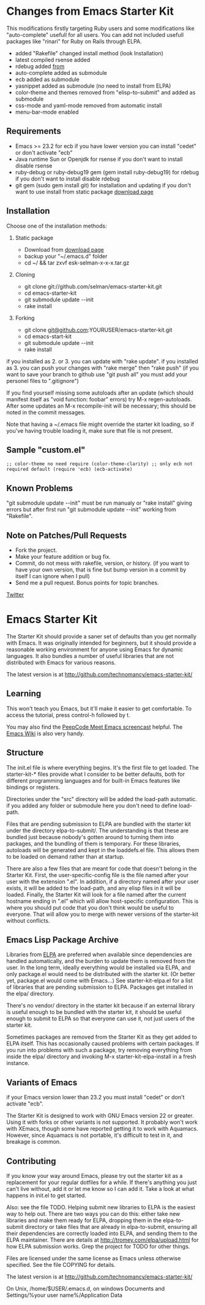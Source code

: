 # Changes from Emacs Starter Kit #

This modifications firstly targeting Ruby users and some modifications like
"auto-complete" usefull for all users. You can add not included
usefull packages like "rinari" for Ruby on Rails through ELPA.

* added "Rakefile" changed install method (look Installation)
* latest compiled rsense added
* rdebug added [from](http://github.com/mark-moseley/ruby-debug/tree/master/emacs/)
* auto-complete added as submodule
* ecb added as submodule
* yasnippet added as submodule (no need to install from ELPA)
* color-theme and themes removed from "elisp-to-submit" and added as submodule
* css-mode and yaml-mode removed from automatic install
* menu-bar-mode enabled

## Requirements ##

* Emacs >= 23.2
  for ecb if you have lower version you can install "cedet" or don't activate
  "ecb"
* Java runtime Sun or Openjdk
  for rsense if you don't want to install disable rsense
* ruby-debug or ruby-debug19 gem (gem install ruby-debug19)
  for rdebug if you don't want to install disable rdebug
* git gem (sudo gem install git)
  for installation and updating if you don't want to use install from static
  package [download page](http://github.com/selman/emacs-starter-kit/downloads)

## Installation ##

Choose one of the installation methods:

1. Static package
   * Download from [download page](http://github.com/selman/emacs-starter-kit/downloads)
   * backup your "~/.emacs.d" folder
   * cd ~/ && tar zxvf esk-selman-x-x-x.tar.gz

2. Cloning
   * git clone git://github.com/selman/emacs-starter-kit.git
   * cd emacs-starter-kit
   * git submodule update --init
   * rake install

3. Forking
   * git clone git@github.com:YOURUSER/emacs-starter-kit.git
   * cd emacs-start-kit
   * git submodule update --init
   * rake install

if you installed as 2. or 3. you can update with "rake update". if you
installed as 3. you can push your changes with "rake merge" then "rake
push" (if you want to save your branch to github use "git push all"
you must add your personel files to ".gitignore")

If you find yourself missing some autoloads after an update (which
should manifest itself as "void function: foobar" errors) try M-x
regen-autoloads. After some updates an M-x recompile-init will be
necessary; this should be noted in the commit messages.

Note that having a ~/.emacs file might override the starter kit
loading, so if you've having trouble loading it, make sure that file
is not present.

## Sample "custom.el" ##

`
;; color-theme no need require
(color-theme-clarity)
;; only ecb not required default
(require 'ecb)
(ecb-activate)
`

## Known Problems ##

"git submodule update --init" must be run manualy or "rake install"
giving errors but after first run "git submodule update --init"
working from "Rakefile".

## Note on Patches/Pull Requests ##

* Fork the project.
* Make your feature addition or bug fix.
* Commit, do not mess with rakefile, version, or history.
  (if you want to have your own version, that is fine but bump version in a commit by itself I can ignore when I pull)
* Send me a pull request. Bonus points for topic branches.

[Twitter](http://twitter.com/selmanulug)

# Emacs Starter Kit #

The Starter Kit should provide a saner set of defaults than you get
normally with Emacs. It was originally intended for beginners, but it
should provide a reasonable working environment for anyone using Emacs
for dynamic languages. It also bundles a number of useful libraries
that are not distributed with Emacs for various reasons.

The latest version is at http://github.com/technomancy/emacs-starter-kit/

## Learning ##

This won't teach you Emacs, but it'll make it easier to get
comfortable. To access the tutorial, press control-h followed by t.

You may also find the [PeepCode Meet Emacs
screencast](http://peepcode.com/products/meet-emacs) helpful. The
[Emacs Wiki](http://emacswiki.org) is also very handy.

## Structure ##

The init.el file is where everything begins. It's the first file to
get loaded. The starter-kit-* files provide what I consider to be
better defaults, both for different programming languages and for
built-in Emacs features like bindings or registers.

Directories under the "src" directory will be added the load-path
automatic. if you added any folder or submodule here you don't need
to define load-path.

Files that are pending submission to ELPA are bundled with the starter
kit under the directory elpa-to-submit/. The understanding is that
these are bundled just because nobody's gotten around to turning them
into packages, and the bundling of them is temporary. For these
libraries, autoloads will be generated and kept in the loaddefs.el
file. This allows them to be loaded on demand rather than at startup.

There are also a few files that are meant for code that doesn't belong
in the Starter Kit. First, the user-specific-config file is the file
named after your user with the extension ".el". In addition, if a
directory named after your user exists, it will be added to the
load-path, and any elisp files in it will be loaded. Finally, the
Starter Kit will look for a file named after the current hostname
ending in ".el" which will allow host-specific configuration. This is
where you should put code that you don't think would be useful to
everyone. That will allow you to merge with newer versions of the
starter-kit without conflicts.

## Emacs Lisp Package Archive ##

Libraries from [ELPA](http://tromey.com/elpa) are preferred when
available since dependencies are handled automatically, and the burden
to update them is removed from the user. In the long term, ideally
everything would be installed via ELPA, and only package.el would need
to be distributed with the starter kit. (Or better yet, package.el
would come with Emacs...) See starter-kit-elpa.el for a list of
libraries that are pending submission to ELPA. Packages get installed
in the elpa/ directory.

There's no vendor/ directory in the starter kit because if an external
library is useful enough to be bundled with the starter kit, it should
be useful enough to submit to ELPA so that everyone can use it, not
just users of the starter kit.

Sometimes packages are removed from the Starter Kit as they get added
to ELPA itself. This has occasionally caused problems with certain
packages. If you run into problems with such a package, try removing
everything from inside the elpa/ directory and invoking M-x
starter-kit-elpa-install in a fresh instance.

## Variants of Emacs ##

if your Emacs version lower than 23.2 you must install "cedet" or
don't activate "ecb".

The Starter Kit is designed to work with GNU Emacs version 22 or
greater. Using it with forks or other variants is not supported. It
probably won't work with XEmacs, though some have reported getting it
to work with Aquamacs. However, since Aquamacs is not portable,
it's difficult to test in it, and breakage is common.

## Contributing ##

If you know your way around Emacs, please try out the starter kit as a
replacement for your regular dotfiles for a while. If there's anything
you just can't live without, add it or let me know so I can add
it. Take a look at what happens in init.el to get started.

Also: see the file TODO. Helping submit new libraries to ELPA is the
easiest way to help out. There are two ways you can do this: either
take new libraries and make them ready for ELPA, dropping them in the
elpa-to-submit directory or take files that are already in
elpa-to-submit, ensuring all their dependencies are correctly loaded
into ELPA, and sending them to the ELPA maintainer. There are details
at http://tromey.com/elpa/upload.html for how ELPA submission
works. Grep the project for TODO for other things.

Files are licensed under the same license as Emacs unless otherwise
specified. See the file COPYING for details.

The latest version is at http://github.com/technomancy/emacs-starter-kit/

On Unix, /home/$USER/.emacs.d, on windows Documents and Settings/%your
user name%/Application Data
